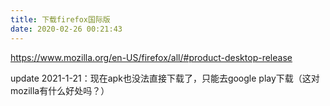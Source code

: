 ```yaml
---
title: 下载firefox国际版
date: 2020-02-26 00:21:43
---
```


<https://www.mozilla.org/en-US/firefox/all/#product-desktop-release>

update 2021-1-21：现在apk也没法直接下载了，只能去google play下载（这对mozilla有什么好处吗？）
